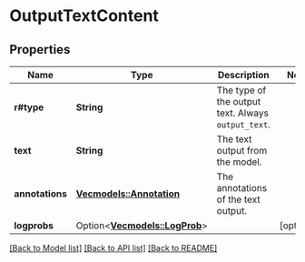 # OutputTextContent

## Properties

Name | Type | Description | Notes
------------ | ------------- | ------------- | -------------
**r#type** | **String** | The type of the output text. Always `output_text`. | 
**text** | **String** | The text output from the model. | 
**annotations** | [**Vec<models::Annotation>**](Annotation.md) | The annotations of the text output. | 
**logprobs** | Option<[**Vec<models::LogProb>**](LogProb.md)> |  | [optional]

[[Back to Model list]](../README.md#documentation-for-models) [[Back to API list]](../README.md#documentation-for-api-endpoints) [[Back to README]](../README.md)


